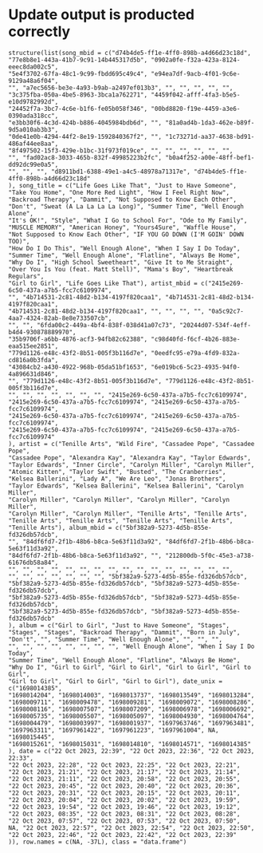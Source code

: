 # Update output is producted correctly

    structure(list(song_mbid = c("d74b4de5-ff1e-4ff0-898b-a4d66d23c18d", 
    "77e8b8e1-443a-41b7-9c91-14b445317d5b", "0902a0fe-f32a-423a-8124-eeec8da002c5", 
    "5e4f3702-67fa-48c1-9c99-fbdd695c49c4", "e94ea7df-9acb-4f01-9c6e-9129a48a6f04", 
    "", "a7ec5656-be3e-4a93-b9ab-a2497ef013b3", "", "", "", "", "", 
    "3c375fba-050a-4be5-8963-3bca1a762271", "4459f042-afff-4fa3-b5e5-e10d9782992d", 
    "24452f7a-3bc7-4c6e-b1f6-fe05b058f346", "00bd8820-f19e-4459-a3e6-0390ada318cc", 
    "e3bb30f6-4c3d-424b-b886-4045984bdb6d", "", "81a0ad4b-1da3-462e-b89f-9d5a010ab3b3", 
    "0de41e0b-4294-44f2-8e19-1592840367f2", "", "1c73271d-aa37-4638-bd91-486af44ee8aa", 
    "8f497502-15f3-429e-b1bc-31f973f019ce", "", "", "", "", "", "", 
    "", "fad02ac8-3033-465b-832f-49985223b2fc", "b0a4f252-a00e-48ff-bef1-dd92dc99e0a5", 
    "", "", "", "d8911bd1-6388-49e1-a4c5-48978a71317e", "d74b4de5-ff1e-4ff0-898b-a4d66d23c18d"
    ), song_title = c("Life Goes Like That", "Just to Have Someone", 
    "Take You Home", "One More Red Light", "How I Feel Right Now", 
    "Backroad Therapy", "Dammit", "Not Supposed to Know Each Other", 
    "Don't", "Sweat (A La La La La Long)", "Summer Time", "Well Enough Alone", 
    "It's OK!", "Style", "What I Go to School For", "Ode to My Family", 
    "MUSCLE MEMORY", "American Honey", "Yours4Sure", "Waffle House", 
    "Not Supposed to Know Each Other", "IF YOU GO DOWN (I'M GOIN' DOWN TOO)", 
    "How Do I Do This", "Well Enough Alone", "When I Say I Do Today", 
    "Summer Time", "Well Enough Alone", "Flatline", "Always Be Home", 
    "Why Do I", "High School Sweetheart", "Give It to Me Straight", 
    "Over You Is You (feat. Matt Stell)", "Mama's Boy", "Heartbreak Regulars", 
    "Girl to Girl", "Life Goes Like That"), artist_mbid = c("2415e269-6c50-437a-a7b5-fcc7c6109974", 
    "", "4b714531-2c81-48d2-b134-4197f820caa1", "4b714531-2c81-48d2-b134-4197f820caa1", 
    "4b714531-2c81-48d2-b134-4197f820caa1", "", "", "", "", "0a5c92c7-4aa7-4324-82ab-8e8e733507cb", 
    "", "", "6fda00c2-449a-4bf4-838f-038d41a07c73", "20244d07-534f-4eff-b4d4-930878889970", 
    "35b9706f-a6bb-4876-acf3-94fb82c62388", "c98d40fd-f6cf-4b26-883e-eaa515ee2851", 
    "779d1126-e48c-43f2-8b51-005f3b116d7e", "0eedfc95-e79a-4fd9-832a-cd816a0b3fda", 
    "43084cb2-a430-4922-968b-05da51bf1653", "6e019bc6-5c23-4935-94f0-4a896631d846", 
    "", "779d1126-e48c-43f2-8b51-005f3b116d7e", "779d1126-e48c-43f2-8b51-005f3b116d7e", 
    "", "", "", "", "", "", "", "2415e269-6c50-437a-a7b5-fcc7c6109974", 
    "2415e269-6c50-437a-a7b5-fcc7c6109974", "2415e269-6c50-437a-a7b5-fcc7c6109974", 
    "2415e269-6c50-437a-a7b5-fcc7c6109974", "2415e269-6c50-437a-a7b5-fcc7c6109974", 
    "2415e269-6c50-437a-a7b5-fcc7c6109974", "2415e269-6c50-437a-a7b5-fcc7c6109974"
    ), artist = c("Tenille Arts", "Wild Fire", "Cassadee Pope", "Cassadee Pope", 
    "Cassadee Pope", "Alexandra Kay", "Alexandra Kay", "Taylor Edwards", 
    "Taylor Edwards", "Inner Circle", "Carolyn Miller", "Carolyn Miller", 
    "Atomic Kitten", "Taylor Swift", "Busted", "The Cranberries", 
    "Kelsea Ballerini", "Lady A", "We Are Leo", "Jonas Brothers", 
    "Taylor Edwards", "Kelsea Ballerini", "Kelsea Ballerini", "Carolyn Miller", 
    "Carolyn Miller", "Carolyn Miller", "Carolyn Miller", "Carolyn Miller", 
    "Carolyn Miller", "Carolyn Miller", "Tenille Arts", "Tenille Arts", 
    "Tenille Arts", "Tenille Arts", "Tenille Arts", "Tenille Arts", 
    "Tenille Arts"), album_mbid = c("5bf382a9-5273-4d5b-855e-fd326db57dcb", 
    "", "84df6fd7-2f1b-48b6-b8ca-5e63f11d3a92", "84df6fd7-2f1b-48b6-b8ca-5e63f11d3a92", 
    "84df6fd7-2f1b-48b6-b8ca-5e63f11d3a92", "", "212800db-5f0c-45e3-a738-61676db58a84", 
    "", "", "", "", "", "", "", "", "", "", "", "", "", "", "", "", 
    "", "", "", "", "", "", "", "5bf382a9-5273-4d5b-855e-fd326db57dcb", 
    "5bf382a9-5273-4d5b-855e-fd326db57dcb", "5bf382a9-5273-4d5b-855e-fd326db57dcb", 
    "5bf382a9-5273-4d5b-855e-fd326db57dcb", "5bf382a9-5273-4d5b-855e-fd326db57dcb", 
    "5bf382a9-5273-4d5b-855e-fd326db57dcb", "5bf382a9-5273-4d5b-855e-fd326db57dcb"
    ), album = c("Girl to Girl", "Just to Have Someone", "Stages", 
    "Stages", "Stages", "Backroad Therapy", "Dammit", "Born in July", 
    "Don't", "", "Summer Time", "Well Enough Alone", "", "", "", 
    "", "", "", "", "", "", "", "", "Well Enough Alone", "When I Say I Do Today", 
    "Summer Time", "Well Enough Alone", "Flatline", "Always Be Home", 
    "Why Do I", "Girl to Girl", "Girl to Girl", "Girl to Girl", "Girl to Girl", 
    "Girl to Girl", "Girl to Girl", "Girl to Girl"), date_unix = c("1698014385", 
    "1698014204", "1698014003", "1698013737", "1698013549", "1698013284", 
    "1698009711", "1698009478", "1698009281", "1698009072", "1698008286", 
    "1698008116", "1698007507", "1698007209", "1698006978", "1698006692", 
    "1698005735", "1698005507", "1698005097", "1698004930", "1698004764", 
    "1698004479", "1698003997", "1698001937", "1697963746", "1697963481", 
    "1697963311", "1697961422", "1697961223", "1697961004", NA, "1698015445", 
    "1698015261", "1698015031", "1698014810", "1698014571", "1698014385"
    ), date = c("22 Oct 2023, 22:39", "22 Oct 2023, 22:36", "22 Oct 2023, 22:33", 
    "22 Oct 2023, 22:28", "22 Oct 2023, 22:25", "22 Oct 2023, 22:21", 
    "22 Oct 2023, 21:21", "22 Oct 2023, 21:17", "22 Oct 2023, 21:14", 
    "22 Oct 2023, 21:11", "22 Oct 2023, 20:58", "22 Oct 2023, 20:55", 
    "22 Oct 2023, 20:45", "22 Oct 2023, 20:40", "22 Oct 2023, 20:36", 
    "22 Oct 2023, 20:31", "22 Oct 2023, 20:15", "22 Oct 2023, 20:11", 
    "22 Oct 2023, 20:04", "22 Oct 2023, 20:02", "22 Oct 2023, 19:59", 
    "22 Oct 2023, 19:54", "22 Oct 2023, 19:46", "22 Oct 2023, 19:12", 
    "22 Oct 2023, 08:35", "22 Oct 2023, 08:31", "22 Oct 2023, 08:28", 
    "22 Oct 2023, 07:57", "22 Oct 2023, 07:53", "22 Oct 2023, 07:50", 
    NA, "22 Oct 2023, 22:57", "22 Oct 2023, 22:54", "22 Oct 2023, 22:50", 
    "22 Oct 2023, 22:46", "22 Oct 2023, 22:42", "22 Oct 2023, 22:39"
    )), row.names = c(NA, -37L), class = "data.frame")


